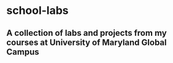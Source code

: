 # school-labs
## A collection of labs and projects from my courses at University of Maryland Global Campus